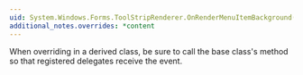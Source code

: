 ```yaml
---
uid: System.Windows.Forms.ToolStripRenderer.OnRenderMenuItemBackground(System.Windows.Forms.ToolStripItemRenderEventArgs)
additional_notes.overrides: *content
---
```


<p>When overriding <xref href="System.Windows.Forms.ToolStripRenderer.OnRenderMenuItemBackground(System.Windows.Forms.ToolStripItemRenderEventArgs)"></xref> in a derived class, be sure to call the base class's <xref href="System.Windows.Forms.ToolStripRenderer.OnRenderMenuItemBackground(System.Windows.Forms.ToolStripItemRenderEventArgs)"></xref> method so that registered delegates receive the event.</p>


